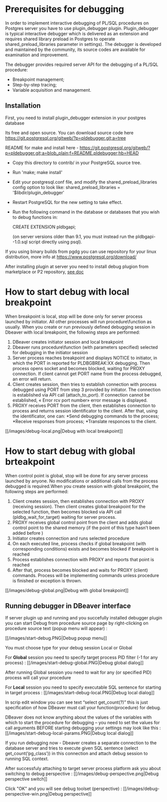 # Prerequisites for debugging
In order to implement interactive debugging of PL/SQL procedures on Postgres server you have to use plugin_debugger plugin. Plugin_debugger is typical interactive debugger which is delivered as an extension and requires shared library preload in Postgres to operate shared_preload_libraries parameter in settings). The debugger is developed and maintained by the community, its source codes are available for examination and improvement.
 
The debugger provides required server API for the debugging of a PL/SQL procedure:

* Breakpoint management;
* Step-by-step tracing;
* Variable acquisition and management.

Installation
------------

First, you need to install plugin_debugger extension in your postgres database 

Its free and open source. You can download source code here https://git.postgresql.org/gitweb/?p=pldebugger.git;a=tree

README for make and install here - https://git.postgresql.org/gitweb/?p=pldebugger.git;a=blob_plain;f=README.pldebugger;hb=HEAD

* Copy this directory to contrib/ in your PostgreSQL source tree.
* Run 'make; make install'
* Edit your postgresql.conf file, and modify the shared_preload_libraries config option to look like:
  shared_preload_libraries = '$libdir/plugin_debugger'
* Restart PostgreSQL for the new setting to take effect.
* Run the following command in the database or databases that you wish to
  debug functions in:

  CREATE EXTENSION pldbgapi;

  (on server versions older than 9.1, you must instead run the pldbgapi--1.0.sql
  script directly using psql).

If you using binary builds from pgdg you can use repository for your linux distribution, more info at  https://www.postgresql.org/download/

After installing plugin at server you need to install debug plugion from marketplace or P2 repository, [see doc](https://github.com/dbeaver/dbeaver/wiki/Optional-extensions)

# How to start debug with local breakpoint
When breakpoint is local, stop will be done only for server process launched by initiator. All other processes will run procedure\function as usually. When you create or run previously defined debugging session in Dbeaver with local breakpoint, the following steps are performed:
1. DBeaver creates initiator session and local breakpoint
1. Dbeaver runs procedure\function (with parameters specified) selected for debugging in the initiator session  
1. Server process reaches breakpoint and displays NOTICE to initiator, in which the PORT in reported for PLDBGBREAK:XX debugging. Then process opens socket and becomes blocked, waiting for PROXY connection. If client cannot get PORT name from the process debugged, an error will return.
1. Client creates session, then tries to establish connection with process debugged using PORT from step 3 provided by initiator. The connection is established via API call (attach_to_port). If connection cannot be established, « Error rcv port number» error message is displayed.
1. PROXY receives PORT from the client, then establishes connection to process and returns session identificator to the client. After that, using the identificator, one can:
*Send debugging commands to the process;
*Receive responses from process;
*Translate responces to the client.

[[/images/debug-local.png|Debug with local breakpoint]]

# How to start debug with global brteakpoint

When control point is global, stop will be done for any server process launched by anyone. No modifications or additional calls from the process debugged is required.When you create session with global breakpoint, the following steps are performed:

1. Client creates session, then establishes connection with PROXY (receiving session). Then client creates global breakpoint  for the selected function, then becomes blocked via API call (pldbg_wait_for_target) waiting for server process.
1. PROXY receives global control point from the client and adds global control point to the shared memory (if the point of this type hasn’t been added before )
1. Initiator creates connection and runs selected procedure
1. On each executed line, process checks if global breakpoint (with corresponding conditions) exists and becomes blocked if breakpoint is reached
1. Process establishes connection with PROXY and reports that point is reached
1. After that, process becomes blocked and waits for PROXY (client) commands. Process will be implementing commands unless procedure is finished or exception is thrown. 

[[/images/debug-global.png|Debug with global breakpoint]]

Running debugger in DBeaver interface
------------
If server plugin up and running and you succefully installed debugger plugin you can start Debug from procedure source page by right-clicking on procedure source text (popup menu will appear) :

[[/images/start-debug.PNG|Debug popup menu]]

You must choose type for your debug session Local or Global

For **Global** session you need to specify target process PID filter (-1 for any process) : 
[[/images/start-debug-global.PNG|Debug global dialog]]

After running Global session you need to wait for any (or specified PID) process will call your procedure

For **Local** session you need to specify executable SQL sentence for starting in target process : 
[[/images/start-debug-local.PNG|Debug local dialog]]

In scrip edit window you can see text “select get_count(?)” this is just specification of how DBeaver must call your function(procedure) for debug. 

DBeaver does not know anything about the values of the variables with which to start the procedure for debugging – you need to set the values for call arguments BEFORE starting debugging your settings may look like this  :
[[/images/start-debug-local-params.PNG|Debug local dialog]]

If you run debugging now - Dbeaver creates a separate connection to the database server and tries to execute given SQL sentence (select get_count(‘pg_class’)) in this connection and attach debug session to running SQL context.

After successfuly attaching to target server process platform ask you about switching to debug perspective :
[[/images/debug-perspective.png|Debug perspective switch]]

Click "OK" and you will see debug toolset (perspective) :
[[/images/debug-perspective-win.png|Debug perspective]]
